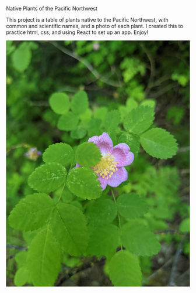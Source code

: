 Native Plants of the Pacific Northwest

This project is a table of plants native to the Pacific Northwest, with common and scientific names, and a photo of each plant. I created this to practice html, css, and using React to set up an app. Enjoy!

![image](Wood_rose.jpg)
